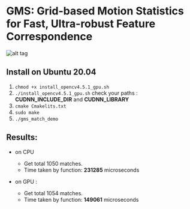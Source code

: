 # GMS: Grid-based Motion Statistics for Fast, Ultra-robust Feature Correspondence

![alt tag](http://mmcheng.net/wp-content/uploads/2017/03/dog_ours.jpg)

## Install on Ubuntu 20.04
1. `chmod +x install_opencv4.5.1_gpu.sh`
2. `./install_opencv4.5.1_gpu.sh` check your paths : **CUDNN_INCLUDE_DIR** and **CUDNN_LIBRARY**
3. `cmake Cmakelits.txt`
4. `sudo make`
5. `./gms_match_demo`

## Results:

- on CPU
  - Get total 1050 matches.
  - Time taken by function: **231285** microseconds

- on GPU :
  - Get total 1054 matches. 
  - Time taken by function: **149061** microseconds